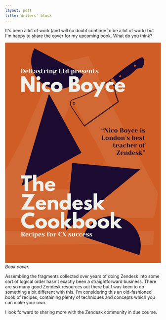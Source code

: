```yaml
---
layout: post
title: Writers' block
---
```


It's been a lot of work (and will no doubt continue to be a lot of work) but I'm happy to share the cover for my upcoming book. What do you think?

![Book cover.](/public/img/zendesk-cookbook.png)
*Book cover.*

Assembling the fragments collected over years of doing Zendesk into some sort of logical order hasn't exactly been a straightforward business.<!--excerpt-end--> There are so many good Zendesk resources out there but I was keen to do something a bit different with this. I'm considering this an old-fashioned book of recipes, containing plenty of techniques and concepts which you can make your own.

I look forward to sharing more with the Zendesk community in due course.